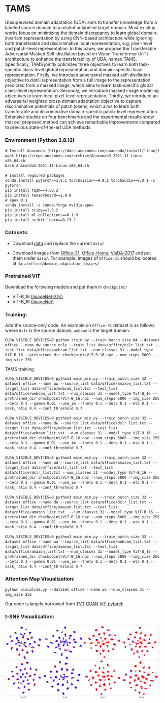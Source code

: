 # TAMS
Unsupervised domain adaptation (UDA) aims to transfer knowledge from a labeled source domain to a related unlabeled target domain. Most existing works focus on minimizing the domain discrepancy to learn global domain-invariant representation by using CNN-based architecture while ignoring both transferable and discriminative local representation, e.g, pixel-level and patch-level representation. In this paper, we propose the Transferable Adversarial Masked Self-distillation based on Vision Transformer (ViT) architecture to enhance the transferability of UDA, named TAMS. Specifically, TAMS jointly optimizes three objectives to learn both task-specific class-level global representation and domain-specific local representation. Firstly, we introduce adversarial masked self-distillation objective to distill representation from a full image to the representation predicted from a masked image, which aims to learn task-specific global class-level representation. Secondly, we introduce masked image modeling objectives to learn local pixel-level representation. Thirdly, we introduce an adversarial weighted cross-domain adaptation objective to capture discriminative potentials of patch tokens, which aims to learn both transferable and discriminative domain-specific patch-level representation. Extensive studies on four benchmarks and the experimental results show that our proposed method can achieve remarkable improvements compared to previous state-of-the-art UDA methods.


### Environment (Python 3.8.12)
```
# Install Anaconda (https://docs.anaconda.com/anaconda/install/linux/)
wget https://repo.anaconda.com/archive/Anaconda3-2021.11-Linux-x86_64.sh
bash Anaconda3-2021.11-Linux-x86_64.sh

# Install required packages
conda install pytorch==1.8.1 torchvision==0.9.1 torchaudio==0.8.1 -c pytorch
pip install tqdm==4.50.2
pip install tensorboard==2.8.0
# apex 0.1
conda install -c conda-forge nvidia-apex
pip install scipy==1.5.2
pip install ml-collections==0.1.0
pip install scikit-learn==0.23.2
```


### Datasets:

- Download [data](https://drive.google.com/file/d/1rnU49vEEdtc3EYVo7QydWzxcSuYqZbUB/view?usp=sharing) and replace the current `data/`

- Download images from [Office-31](https://drive.google.com/file/d/0B4IapRTv9pJ1WGZVd1VDMmhwdlE/view?resourcekey=0-gNMHVtZfRAyO_t2_WrOunA), [Office-Home](https://drive.google.com/file/d/0B81rNlvomiwed0V1YUxQdC1uOTg/view?resourcekey=0-2SNWq0CDAuWOBRRBL7ZZsw), [VisDA-2017](https://github.com/VisionLearningGroup/taskcv-2017-public/tree/master/classification) and put them under `data/`. For example, images of `Office-31` should be located at `data/office/domain_adaptation_images/`

### Pretrained ViT
Download the following models and put them in `checkpoint/`
- ViT-B_16 [(ImageNet-21K)](https://storage.cloud.google.com/vit_models/imagenet21k/ViT-B_16.npz?_ga=2.49067683.-40935391.1637977007)
- ViT-B_16 [(ImageNet)](https://console.cloud.google.com/storage/browser/_details/vit_models/sam/ViT-B_16.npz;tab=live_object)

### Training:
Add the source-only code. An example on `Office-31` dataset is as follows, where `dslr` is the source domain, `webcam` is the target domain:
```
CUDA_VISIBLE_DEVICES=0 python train.py --train_batch_size 64 --dataset office --name dw_source_only --train_list data/office/dslr_list.txt --test_list data/office/webcam_list.txt --num_classes 31 --model_type ViT-B_16 --pretrained_dir checkpoint/ViT-B_16.npz --num_steps 5000 --img_size 256
```
TAMS training:
```
CUDA_VISIBLE_DEVICES=0 python3 main_mim.py --train_batch_size 32 --dataset office --name aw --source_list data/office/amazon_list.txt --target_list data/office/webcam_list.txt --test_list data/office/webcam_list.txt --num_classes 31 --model_type ViT-B_16 --pretrained_dir checkpoint/ViT-B_16.npz --num_steps 5000 --img_size 256 --beta 0.1 --gamma 0.01 --use_im --theta 0.1 --deta 0.1 --eta 0.1 --mask_ratio 0.4 --conf_threshold 0.7

CUDA_VISIBLE_DEVICES=0 python3 main_mim.py --train_batch_size 32 --dataset office --name dw --source_list data/office/dslr_list.txt --target_list data/office/webcam_list.txt --test_list data/office/webcam_list.txt --num_classes 31 --model_type ViT-B_16 --pretrained_dir checkpoint/ViT-B_16.npz --num_steps 5000 --img_size 256 --beta 0.1 --gamma 0.01 --use_im --theta 0.1 --deta 0.1 --eta 0.1 --mask_ratio 0.4 --conf_threshold 0.7

CUDA_VISIBLE_DEVICES=0 python3 main_mim.py --train_batch_size 32 --dataset office --name ad --source_list data/office/amazon_list.txt --target_list data/office/dslr_list.txt --test_list data/office/dslr_list.txt --num_classes 31 --model_type ViT-B_16 --pretrained_dir checkpoint/ViT-B_16.npz --num_steps 5000 --img_size 256 --beta 0.1 --gamma 0.01 --use_im --theta 0.1 --deta 0.1 --eta 0.1 --mask_ratio 0.4 --conf_threshold 0.7

CUDA_VISIBLE_DEVICES=0 python3 main_mim.py --train_batch_size 32 --dataset office --name da --source_list data/office/dslr_list.txt --target_list data/office/amazon_list.txt --test_list data/office/amazon_list.txt  --num_classes 31 --model_type ViT-B_16 --pretrained_dir checkpoint/ViT-B_16.npz --num_steps 5000 --img_size 256 --beta 0.1 --gamma 0.01 --use_im --theta 0.1 --deta 0.1 --eta 0.1 --mask_ratio 0.4 --conf_threshold 0.7

CUDA_VISIBLE_DEVICES=0 python3 main_mim.py --train_batch_size 32 --dataset office --name wa --source_list data/office/webcam_list.txt --target_list data/office/amazon_list.txt --test_list data/office/amazon_list.txt --num_classes 31 --model_type ViT-B_16 --pretrained_dir checkpoint/ViT-B_16.npz --num_steps 5000 --img_size 256 --beta 0.1 --gamma 0.01 --use_im --theta 0.1 --deta 0.1 --eta 0.1 --mask_ratio 0.4 --conf_threshold 0.7
```
### Attention Map Visualization:
```
python visualize.py --dataset office --name wa --num_classes 31 --img_size 256
```

Our code is largely borrowed from 
[TVT](https://github.com/uta-smile/TVT)
[CDAN](https://github.com/thuml/CDAN) 
[ViT-pytorch](https://github.com/jeonsworld/ViT-pytorch)

### t-SNE Visualization:
<p align="left"> 
<img width="500" src="https://github.com/AiXia520/TAMS/blob/main/utils/fig6.png">
</p>

